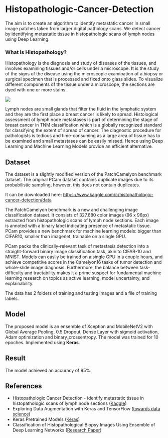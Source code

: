 # Histopathologic-Cancer-Detection

The aim is to create an algorithm to identify metastatic cancer in small image patches taken from larger digital pathology scans. We detect cancer by identifying metastatic tissue in histopathologic scans of lymph nodes using Deep Learning.

### What is Histopathology?

Histopathology is the diagnosis and study of diseases of the tissues, and involves examining tissues and/or cells under a microscope. It is the study of the signs of the disease using the microscopic examination of a biopsy or surgical specimen that is processed and fixed onto glass slides. To visualize different components of the tissue under a microscope, the sections are dyed with one or more stains.

![](https://blog.soprasteria.se/files/2019/09/1-s2.0-S1574789110000268-gr1-e1570531096421.jpg)

Lymph nodes are small glands that filter the fluid in the lymphatic system and they are the first place a breast cancer is likely to spread. Histological assessment of lymph node metastases is part of determining the stage of breast cancer in TNM classification which is a globally recognized standard for classifying the extent of spread of cancer.
The diagnostic procedure for pathologists is tedious and time-consuming as a large area of tissue has to be examined and small metastases can be easily missed. Hence using Deep Learning and Machine Learning Models provide an efficient alternative.

## Dataset

The dataset is a slightly modified version of the PatchCamelyon benchmark dataset. The original PCam dataset contains duplicate images due to its probabilistic sampling, however, this does not contain duplicates.

It can be downloaded here: https://www.kaggle.com/c/histopathologic-cancer-detection/data

The PatchCamelyon benchmark is a new and challenging image classification dataset. It consists of 327.680 color images (96 x 96px) extracted from histopathologic scans of lymph node sections. Each image is annoted with a binary label indicating presence of metastatic tissue. PCam provides a new benchmark for machine learning models: bigger than CIFAR10, smaller than imagenet, trainable on a single GPU.

PCam packs the clinically-relevant task of metastasis detection into a straight-forward binary image classification task, akin to CIFAR-10 and MNIST. Models can easily be trained on a single GPU in a couple hours, and achieve competitive scores in the Camelyon16 tasks of tumor detection and whole-slide image diagnosis. Furthermore, the balance between task-difficulty and tractability makes it a prime suspect for fundamental machine learning research on topics as active learning, model uncertainty, and explainability.

The data has 2 folders of training and testing images and a file of training labels.

## Model
The proposed model is an ensemble of Xception and MobileNetV2 with Global Average Pooling, 0.5 Dropout, Dense Layer with sigmoid activation, Adam optimization and binary_crossentropy. The model was trained for 10 epoches. Implemented using **Keras**.

## Result
The model achieved an accuracy of 95%.

## References
- Histopathologic Cancer Detection - Identify metastatic tissue in histopathologic scans of lymph node sections ([Kaggle](https://www.kaggle.com/c/histopathologic-cancer-detection))
- Exploring Data Augmentation with Keras and TensorFlow ([towards data science](https://towardsdatascience.com/exploring-image-data-augmentation-with-keras-and-tensorflow-a8162d89b844))
- Keras Pretrained Models ([Keras](https://keras.io/api/applications/))
- Classification of Histopathological Biopsy Images Using Ensemble of Deep Learning Networks ([Research Paper](https://arxiv.org/pdf/1909.11870.pdf))
